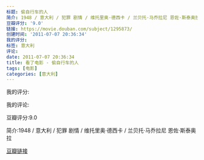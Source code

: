 ```yaml
---
标题: 偷自行车的人
简介: 1948 / 意大利 / 犯罪 剧情 / 维托里奥·德西卡 / 兰贝托·马乔拉尼 恩佐·斯泰奥拉
豆瓣评分: '9.0'
链接: https://movie.douban.com/subject/1295873/
创建时间: '2011-07-07 20:36:34'
我的评分:
标签: 意大利
评论:
date: 2011-07-07 20:36:34
title: 看了电影 - 偷自行车的人
tags: [电影]
categories: [意大利]
---
```


我的评分:

我的评论:

豆瓣评分:9.0

简介:1948 / 意大利 / 犯罪 剧情 / 维托里奥·德西卡 / 兰贝托·马乔拉尼 恩佐·斯泰奥拉

[豆瓣链接](https://movie.douban.com/subject/1295873/)

